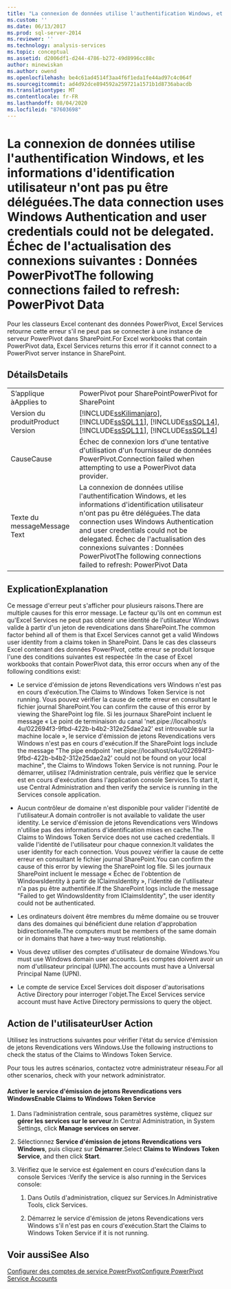 ```yaml
---
title: "La connexion de données utilise l'authentification Windows, et les informations d'identification utilisateur n'ont pas pu être déléguées. Échec de l’actualisation des connexions suivantes : données PowerPivot | Microsoft Docs"
ms.custom: ''
ms.date: 06/13/2017
ms.prod: sql-server-2014
ms.reviewer: ''
ms.technology: analysis-services
ms.topic: conceptual
ms.assetid: d2006df1-d244-4786-b272-49d8996cc88c
author: minewiskan
ms.author: owend
ms.openlocfilehash: be4c61ad4514f3aa4f6f1eda1fe44ad97c4c064f
ms.sourcegitcommit: ad4d92dce894592a259721a1571b1d8736abacdb
ms.translationtype: MT
ms.contentlocale: fr-FR
ms.lasthandoff: 08/04/2020
ms.locfileid: "87603698"
---
```

# <a name="the-data-connection-uses-windows-authentication-and-user-credentials-could-not-be-delegated-the-following-connections-failed-to-refresh-powerpivot-data"></a><span data-ttu-id="5918c-103">La connexion de données utilise l'authentification Windows, et les informations d'identification utilisateur n'ont pas pu être déléguées.</span><span class="sxs-lookup"><span data-stu-id="5918c-103">The data connection uses Windows Authentication and user credentials could not be delegated.</span></span> <span data-ttu-id="5918c-104">Échec de l'actualisation des connexions suivantes : Données PowerPivot</span><span class="sxs-lookup"><span data-stu-id="5918c-104">The following connections failed to refresh: PowerPivot Data</span></span>
  <span data-ttu-id="5918c-105">Pour les classeurs Excel contenant des données PowerPivot, Excel Services retourne cette erreur s'il ne peut pas se connecter à une instance de serveur PowerPivot dans SharePoint.</span><span class="sxs-lookup"><span data-stu-id="5918c-105">For Excel workbooks that contain PowerPivot data, Excel Services returns this error if it cannot connect to a PowerPivot server instance in SharePoint.</span></span>  
  
## <a name="details"></a><span data-ttu-id="5918c-106">Détails</span><span class="sxs-lookup"><span data-stu-id="5918c-106">Details</span></span>  
  
|||  
|-|-|  
|<span data-ttu-id="5918c-107">S’applique à</span><span class="sxs-lookup"><span data-stu-id="5918c-107">Applies to</span></span>|<span data-ttu-id="5918c-108">PowerPivot pour SharePoint</span><span class="sxs-lookup"><span data-stu-id="5918c-108">PowerPivot for SharePoint</span></span>|  
|<span data-ttu-id="5918c-109">Version du produit</span><span class="sxs-lookup"><span data-stu-id="5918c-109">Product Version</span></span>|[!INCLUDE[ssKilimanjaro](../../includes/sskilimanjaro-md.md)]<span data-ttu-id="5918c-110">, [!INCLUDE[ssSQL11](../../includes/sssql11-md.md)], [!INCLUDE[ssSQL14](../../includes/sssql14-md.md)]</span><span class="sxs-lookup"><span data-stu-id="5918c-110">, [!INCLUDE[ssSQL11](../../includes/sssql11-md.md)], [!INCLUDE[ssSQL14](../../includes/sssql14-md.md)]</span></span>|  
|<span data-ttu-id="5918c-111">Cause</span><span class="sxs-lookup"><span data-stu-id="5918c-111">Cause</span></span>|<span data-ttu-id="5918c-112">Échec de connexion lors d'une tentative d'utilisation d'un fournisseur de données PowerPivot.</span><span class="sxs-lookup"><span data-stu-id="5918c-112">Connection failed when attempting to use a PowerPivot data provider.</span></span>|  
|<span data-ttu-id="5918c-113">Texte du message</span><span class="sxs-lookup"><span data-stu-id="5918c-113">Message Text</span></span>|<span data-ttu-id="5918c-114">La connexion de données utilise l'authentification Windows, et les informations d'identification utilisateur n'ont pas pu être déléguées.</span><span class="sxs-lookup"><span data-stu-id="5918c-114">The data connection uses Windows Authentication and user credentials could not be delegated.</span></span> <span data-ttu-id="5918c-115">Échec de l'actualisation des connexions suivantes : Données PowerPivot</span><span class="sxs-lookup"><span data-stu-id="5918c-115">The following connections failed to refresh: PowerPivot Data</span></span>|  
  
## <a name="explanation"></a><span data-ttu-id="5918c-116">Explication</span><span class="sxs-lookup"><span data-stu-id="5918c-116">Explanation</span></span>  
 <span data-ttu-id="5918c-117">Ce message d'erreur peut s'afficher pour plusieurs raisons.</span><span class="sxs-lookup"><span data-stu-id="5918c-117">There are multiple causes for this error message.</span></span> <span data-ttu-id="5918c-118">Le facteur qu'ils ont en commun est qu'Excel Services ne peut pas obtenir une identité de l'utilisateur Windows valide à partir d'un jeton de revendications dans SharePoint.</span><span class="sxs-lookup"><span data-stu-id="5918c-118">The common factor behind all of them is that Excel Services cannot get a valid Windows user identity from a claims token in SharePoint.</span></span> <span data-ttu-id="5918c-119">Dans le cas des classeurs Excel contenant des données PowerPivot, cette erreur se produit lorsque l'une des conditions suivantes est respectée :</span><span class="sxs-lookup"><span data-stu-id="5918c-119">In the case of Excel workbooks that contain PowerPivot data, this error occurs when any of the following conditions exist:</span></span>  
  
-   <span data-ttu-id="5918c-120">Le service d'émission de jetons Revendications vers Windows n'est pas en cours d'exécution.</span><span class="sxs-lookup"><span data-stu-id="5918c-120">The Claims to Windows Token Service is not running.</span></span> <span data-ttu-id="5918c-121">Vous pouvez vérifier la cause de cette erreur en consultant le fichier journal SharePoint.</span><span class="sxs-lookup"><span data-stu-id="5918c-121">You can confirm the cause of this error by viewing the SharePoint log file.</span></span> <span data-ttu-id="5918c-122">Si les journaux SharePoint incluent le message « Le point de terminaison du canal 'net.pipe://localhost/s 4u/022694f3-9fbd-422b-b4b2-312e25dae2a2' est introuvable sur la machine locale », le service d'émission de jetons Revendications vers Windows n'est pas en cours d'exécution.</span><span class="sxs-lookup"><span data-stu-id="5918c-122">If the SharePoint logs include the message "The pipe endpoint 'net.pipe://localhost/s4u/022694f3-9fbd-422b-b4b2-312e25dae2a2' could not be found on your local machine", the Claims to Windows Token Service is not running.</span></span> <span data-ttu-id="5918c-123">Pour le démarrer, utilisez l'Administration centrale, puis vérifiez que le service est en cours d'exécution dans l'application console Services.</span><span class="sxs-lookup"><span data-stu-id="5918c-123">To start it, use Central Administration and then verify the service is running in the Services console application.</span></span>  
  
-   <span data-ttu-id="5918c-124">Aucun contrôleur de domaine n'est disponible pour valider l'identité de l'utilisateur.</span><span class="sxs-lookup"><span data-stu-id="5918c-124">A domain controller is not available to validate the user identity.</span></span> <span data-ttu-id="5918c-125">Le service d'émission de jetons Revendications vers Windows n'utilise pas des informations d'identification mises en cache.</span><span class="sxs-lookup"><span data-stu-id="5918c-125">The Claims to Windows Token Service does not use cached credentials.</span></span> <span data-ttu-id="5918c-126">Il valide l'identité de l'utilisateur pour chaque connexion.</span><span class="sxs-lookup"><span data-stu-id="5918c-126">It validates the user identity for each connection.</span></span> <span data-ttu-id="5918c-127">Vous pouvez vérifier la cause de cette erreur en consultant le fichier journal SharePoint.</span><span class="sxs-lookup"><span data-stu-id="5918c-127">You can confirm the cause of this error by viewing the SharePoint log file.</span></span> <span data-ttu-id="5918c-128">Si les journaux SharePoint incluent le message « Échec de l'obtention de WindowsIdentity à partir de IClaimsIdentity », l'identité de l'utilisateur n'a pas pu être authentifiée.</span><span class="sxs-lookup"><span data-stu-id="5918c-128">If the SharePoint logs include the message "Failed to get WindowsIdentity from IClaimsIdentity", the user identity could not be authenticated.</span></span>  
  
-   <span data-ttu-id="5918c-129">Les ordinateurs doivent être membres du même domaine ou se trouver dans des domaines qui bénéficient dune relation d'approbation bidirectionnelle.</span><span class="sxs-lookup"><span data-stu-id="5918c-129">The computers must be members of the same domain or in domains that have a two-way trust relationship.</span></span>  
  
-   <span data-ttu-id="5918c-130">Vous devez utiliser des comptes d'utilisateur de domaine Windows.</span><span class="sxs-lookup"><span data-stu-id="5918c-130">You must use Windows domain user accounts.</span></span> <span data-ttu-id="5918c-131">Les comptes doivent avoir un nom d'utilisateur principal (UPN).</span><span class="sxs-lookup"><span data-stu-id="5918c-131">The accounts must have a Universal Principal Name (UPN).</span></span>  
  
-   <span data-ttu-id="5918c-132">Le compte de service Excel Services doit disposer d'autorisations Active Directory pour interroger l'objet.</span><span class="sxs-lookup"><span data-stu-id="5918c-132">The Excel Services service account must have Active Directory permissions to query the object.</span></span>  
  
## <a name="user-action"></a><span data-ttu-id="5918c-133">Action de l'utilisateur</span><span class="sxs-lookup"><span data-stu-id="5918c-133">User Action</span></span>  
 <span data-ttu-id="5918c-134">Utilisez les instructions suivantes pour vérifier l'état du service d'émission de jetons Revendications vers Windows.</span><span class="sxs-lookup"><span data-stu-id="5918c-134">Use the following instructions to check the status of the Claims to Windows Token Service.</span></span>  
  
 <span data-ttu-id="5918c-135">Pour tous les autres scénarios, contactez votre administrateur réseau.</span><span class="sxs-lookup"><span data-stu-id="5918c-135">For all other scenarios, check with your network administrator.</span></span>  
  
#### <a name="enable-claims-to-windows-token-service"></a><span data-ttu-id="5918c-136">Activer le service d'émission de jetons Revendications vers Windows</span><span class="sxs-lookup"><span data-stu-id="5918c-136">Enable Claims to Windows Token Service</span></span>  
  
1.  <span data-ttu-id="5918c-137">Dans l’administration centrale, sous paramètres système, cliquez sur **gérer les services sur le serveur**.</span><span class="sxs-lookup"><span data-stu-id="5918c-137">In Central Administration, in System Settings, click **Manage services on server**.</span></span>  
  
2.  <span data-ttu-id="5918c-138">Sélectionnez **Service d'émission de jetons Revendications vers Windows**, puis cliquez sur **Démarrer**.</span><span class="sxs-lookup"><span data-stu-id="5918c-138">Select **Claims to Windows Token Service**, and then click **Start**.</span></span>  
  
3.  <span data-ttu-id="5918c-139">Vérifiez que le service est également en cours d'exécution dans la console Services :</span><span class="sxs-lookup"><span data-stu-id="5918c-139">Verify the service is also running in the Services console:</span></span>  
  
    1.  <span data-ttu-id="5918c-140">Dans Outils d'administration, cliquez sur Services.</span><span class="sxs-lookup"><span data-stu-id="5918c-140">In Administrative Tools, click Services.</span></span>  
  
    2.  <span data-ttu-id="5918c-141">Démarrez le service d'émission de jetons Revendications vers Windows s'il n'est pas en cours d'exécution.</span><span class="sxs-lookup"><span data-stu-id="5918c-141">Start the Claims to Windows Token Service if it is not running.</span></span>  
  
## <a name="see-also"></a><span data-ttu-id="5918c-142">Voir aussi</span><span class="sxs-lookup"><span data-stu-id="5918c-142">See Also</span></span>  
 [<span data-ttu-id="5918c-143">Configurer des comptes de service PowerPivot</span><span class="sxs-lookup"><span data-stu-id="5918c-143">Configure PowerPivot Service Accounts</span></span>](configure-power-pivot-service-accounts.md)  
  
  

